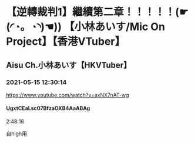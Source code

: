 # 【逆轉裁判1】繼續第二章！！！！！(☛(◜◔。◔◝)☚)) 【小林あいす/Mic On Project】【香港VTuber】

## Aisu Ch.小林あいす【HKVTuber】

### 2021-05-15 12:30:14

https://www.youtube.com/watch?v=axNX7nAT-wg

#### UgxtCEaLsc07BfzaOXB4AaABAg

2:48:16

自high用


